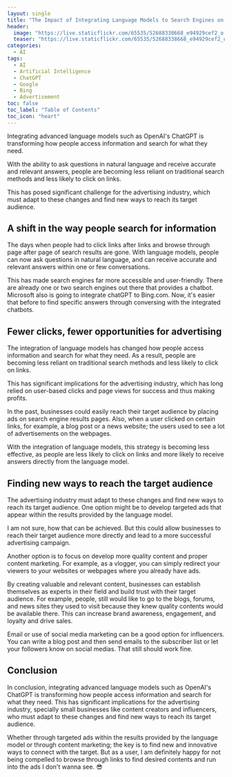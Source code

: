 ```yaml
---
layout: single
title: "The Impact of Integrating Language Models to Search Engines on the Advertising Business"
header:
  image: "https://live.staticflickr.com/65535/52688338668_e94929cef2_o.png"
  teaser: "https://live.staticflickr.com/65535/52688338668_e94929cef2_o.png"
categories:
  - AI
tags:
  - AI
  - Artificial Intelligence
  - ChatGPT
  - Google
  - Bing
  - Advertisement
toc: false
toc_label: "Table of Contents"
toc_icon: "heart"
---
```



Integrating advanced language models such as OpenAI's ChatGPT is transforming how people access information and search for what they need. 

With the ability to ask questions in natural language and receive accurate and relevant answers, people are becoming less reliant on traditional search methods and less likely to click on links. 

This has posed significant challenge for the advertising industry, which must adapt to these changes and find new ways to reach its target audience.

## A shift in the way people search for information

The days when people had to click links after links and browse through page after page of search results are gone. With language models, people can now ask questions in natural language, and can receive accurate and relevant answers within one or few conversations. 

This has made search engines far more accessible and user-friendly. There are already one or two search engines out there that provides a chatbot. Microsoft also is going to integrate chatGPT to Bing.com. Now, it's easier that before to find specific answers through conversing with the integrated chatbots.

## Fewer clicks, fewer opportunities for advertising

The integration of language models has changed how people access information and search for what they need. As a result, people are becoming less reliant on traditional search methods and less likely to click on links. 

This has significant implications for the advertising industry, which has long relied on user-based clicks and page views for success and thus making profits.

In the past, businesses could easily reach their target audience by placing ads on search engine results pages. Also, when a user clicked on certain links, for example, a blog post or a news website; the users used to see a lot of advertisements on the webpages. 

With the integration of language models, this strategy is becoming less effective, as people are less likely to click on links and more likely to receive answers directly from the language model.

## Finding new ways to reach the target audience

The advertising industry must adapt to these changes and find new ways to reach its target audience. One option might be to develop targeted ads that appear within the results provided by the language model. 

I am not sure, how that can be achieved. But this could allow businesses to reach their target audience more directly and lead to a more successful advertising campaign.

Another option is to focus on develop more quality content and proper content marketing. For example, as a vlogger, you can simply redirect your viewers to your websites or webpages where you already have ads. 

By creating valuable and relevant content, businesses can establish themselves as experts in their field and build trust with their target audience. For example, people, still would like to go to the blogs, forums, and news sites they used to visit because they knew quality contents would be available there. This can increase brand awareness, engagement, and loyalty and drive sales.

Email or use of social media marketing can be a good option for influencers. You can write a blog post and then send emails to the subscriber list or let your followers know on social medias. That still should work fine. 


## Conclusion

In conclusion, integrating advanced language models such as OpenAI's ChatGPT is transforming how people access information and search for what they need. This has significant implications for the advertising industry, specially small businesses like content creators and influencers, who must adapt to these changes and find new ways to reach its target audience. 

Whether through targeted ads within the results provided by the language model or through content marketing; the key is to find new and innovative ways to connect with the target. But as a user, I am definitely happy for not being compelled to browse through links to find desired contents and run into the ads I don't wanna see. :sunglasses:
<!--stackedit_data:
eyJoaXN0b3J5IjpbMTM2ODg1NjQzOF19
-->